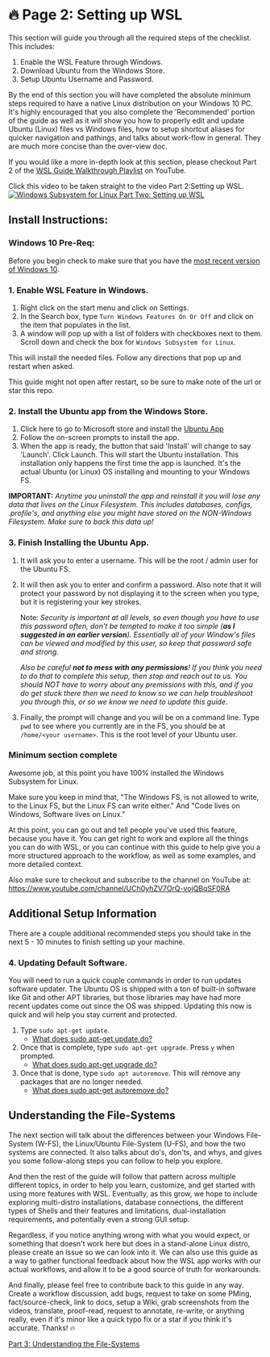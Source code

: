 # 🔥 Page 2: Setting up WSL

This section will guide you through all the required steps of the checklist. This includes:

1. Enable the WSL Feature through Windows.
1. Download Ubuntu from the Windows Store.
1. Setup Ubuntu Username and Password.

By the end of this section you will have completed the absolute minimum steps required to have a native Linux distribution on your Windows 10 PC. It's highly encouraged that you also complete the 'Recommended' portion of the guide as well as it will show you how to properly edit and update Ubuntu (Linux) files vs Windows files, how to setup shortcut aliases for quicker navigation and pathings, and talks about work-flow in general. They are much more concise than the over-view doc.

If you would like a more in-depth look at this section, please checkout Part 2 of the [WSL Guide Walkthrough Playlist](https://www.youtube.com/watch?v=ixqKqHfCDWM&list=PLOOqtDuWOt4auhgOzv8NdCDhBYgblR6Fd) on YouTube.

Click this video to be taken straight to the video Part 2:Setting up WSL.
<a href="http://www.youtube.com/watch?feature=player_embedded&v=GYuv37yPmGM" target="_blank"><img src="http://img.youtube.com/vi/GYuv37yPmGM/0.jpg" alt="Windows Subsystem for Linux Part Two: Setting up WSL"/></a>

## Install Instructions:

### Windows 10 Pre-Req:

Before you begin check to make sure that you have the [most recent version of Windows 10](https://support.microsoft.com/en-us/help/4028685/windows-10-get-the-update).

### 1. Enable WSL Feature in Windows.

1. Right click on the start menu and click on Settings.
1. In the Search box, type `Turn Windows Features On Or Off` and click on the item that populates in the list.
1. A window will pop up with a list of folders with checkboxes next to them. Scroll down and check the box for `Windows Subsystem for Linux`.

This will install the needed files. Follow any directions that pop up and restart when asked.

This guide might not open after restart, so be sure to make note of the url or star this repo.

### 2. Install the Ubuntu app from the Windows Store.

1. Click here to go to Microsoft store and install the [Ubuntu App](https://www.microsoft.com/en-us/store/p/ubuntu/9nblggh4msv6?activetab=pivot%3aoverviewtab)
1. Follow the on-screen prompts to install the app. 
1. When the app is ready, the button that said 'Install' will change to say 'Launch'. Click Launch. This will start the Ubuntu installation. This installation only happens the first time the app is launched. It's the actual Ubuntu (or Linux) OS installing and mounting to your Windows FS. 

__IMPORTANT:__ *Anytime you uninstall the app and reinstall it you will lose any data that lives on the Linux Filesystem. This includes databases, configs, .profile's, and anything else you might have stored on the NON-Windows Filesystem. Make sure to back this data up!*

### 3. Finish Installing the Ubuntu App.

1. It will ask you to enter a username. This will be the root / admin user for the Ubuntu FS. 
1. It will then ask you to enter and confirm a password. Also note that it will protect your password by not displaying it to the screen when you type, but it is registering your key strokes.

    Note: *Security is important at all levels, so even though you have to use this password often, don't be tempted to make it too simple  (__as I suggested in an earlier version__). Essentially all of your Window's files can be viewed and modified by this user, so keep that password safe and strong.*

    *Also be careful __not to mess with any permissions__! If you think you need to do that to complete this setup, then stop and reach out to us. You should NOT have to worry about any premissions with this, and if you do get stuck there then we need to know so we can help troubleshoot you through this, or so we know we need to update this guide*.

1. Finally, the prompt will change and you will be on a command line. Type `pwd` to see where you currently are in the FS, you should be at `/home/<your username>`. This is the root level of your Ubuntu user.

### Minimum section complete

Awesome job, at this point you have 100% installed the Windows Subsystem for Linux. 

Make sure you keep in mind that,
"The Windows FS, is not allowed to write, to the Linux FS, but the Linux FS can write either."
And
"Code lives on Windows, Software lives on Linux."

At this point, you can go out and tell people you've used this feature, because you have it. You can get right to work and explore all the things you can do with WSL, or you can continue with this guide to help give you a more structured approach to the workflow, as well as some examples, and more detailed context. 

Also make sure to checkout and subscribe to the channel on YouTube at: https://www.youtube.com/channel/UCh0yhZV7OrQ-vojQBqSF0RA


## Additional Setup Information

There are a couple additional recommended steps you should take in the next 5 - 10 minutes to finish setting up your machine.

### 4. Updating Default Software.

You will need to run a quick couple commands in order to run updates software updater. The Ubuntu OS is shipped with a ton of built-in software like Git and other APT libraries, but those libraries may have had more recent updates come out since the OS was shipped. Updating this now is quick and will help you stay current and protected.

1. Type `sudo apt-get update`.
   - [What does sudo apt-get update do?](https://askubuntu.com/questions/222348/what-does-sudo-apt-get-update-do)
1. Once that is complete, type `sudo apt-get upgrade`. Press `y` when prompted. 
   - [What does sudo apt-get upgrade do?](https://askubuntu.com/questions/94102/what-is-the-difference-between-apt-get-update-and-upgrade)
1. Once that is done, type `sudo apt autoremove`. This will remove any packages that are no longer needed.
   - [What does sudo apt-get autoremove do?](https://ubuntuforums.org/showthread.php?t=996053)

## Understanding the File-Systems

The next section will talk about the differences between your Windows File-System (W-FS), the Linux/Ubuntu File-System (U-FS), and how the two systems are connected. It also talks about do's, don'ts, and whys, and gives you some follow-along steps you can follow to help you explore.

And then the rest of the guide will follow that pattern across multiple different topics, in order to help you learn, customize, and get started with using more features with WSL. Eventually, as this grow, we hope to include exploring multi-distro installations, database connections, the different types of Shells and their features and limitations, dual-installation requirements, and potentially even a strong GUI setup.

Regardless, if you notice anything wrong with what you would expect, or something that doesn't work here but does in a stand-alone Linux distro, please create an issue so we can look into it. We can also use this guide as a way to gather functional feedback about how the WSL app works with our actual workflows, and allow it to be a good source of truth for workarounds. 

And finally, please feel free to contribute back to this guide in any way. Create a workflow discussion, add bugs, request to take on some PMing, fact/source-check, link to docs, setup a Wiki, grab screenshots from the videos, translate, proof-read, request to annotate, re-write, or anything really, even if it's minor like a quick typo fix or a star if you think it's accurate. Thanks! 🔥

[Part 3: Understanding the File-Systems](./03_understanding_the_file_systems.md)
